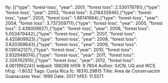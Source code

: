 fly: [{"type": 'forest-loss', "year": 2001, "forest loss": 2.530178781},{"type": 'forest-loss', "year": 2002, "forest loss": 3.218433946},{"type": 'forest-loss', "year": 2003, "forest loss": 1.86141684},{"type": 'forest-loss', "year": 2004, "forest loss": 3.737309711},{"type": 'forest-loss', "year": 2005, "forest loss": 2.439009927},{"type": 'forest-loss', "year": 2006, "forest loss": 5.053479442},{"type": 'forest-loss', "year": 2007, "forest loss": 4.420809923},{"type": 'forest-loss', "year": 2008, "forest loss": 3.620369643},{"type": 'forest-loss', "year": 2009, "forest loss": 6.138142127},{"type": 'forest-loss', "year": 2010, "forest loss": 3.932648074},{"type": 'forest-loss', "year": 2011, "forest loss": 2.326762915},{"type": 'forest-loss', "year": 2012, "forest loss": 4.061199224}]
wdpaid: 198296
hf09: 9.7604
Author: IUCN, UQ and WCS
hfcg: -1.8032
Tags: Costa Rica
fc: 18310.29815
Title: Area de Conservación Guanacaste
Year: 1999
Date: 2017
hf93: 11.5571
